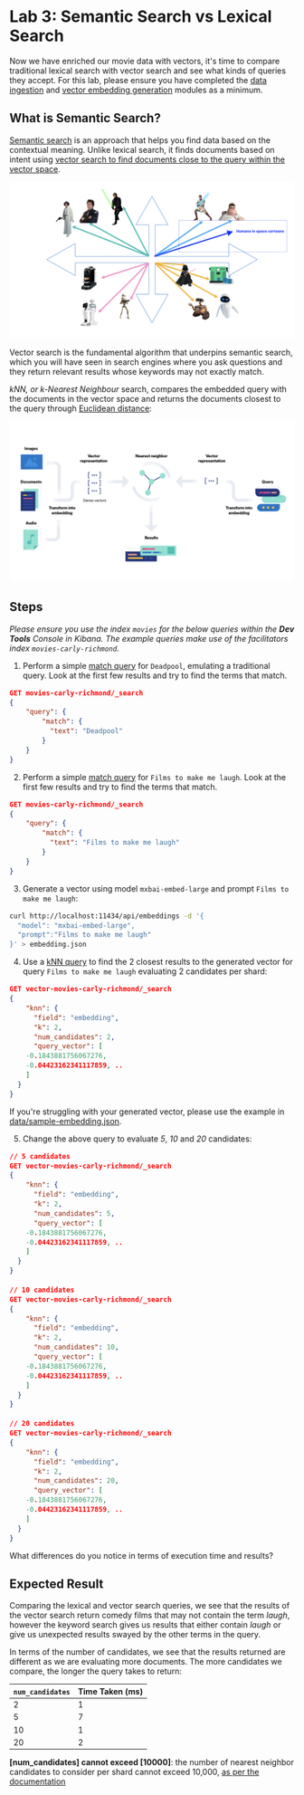# Lab 3: Semantic Search vs Lexical Search

Now we have enriched our movie data with vectors, it's time to compare traditional lexical search with vector search and see what kinds of queries they accept. For this lab, please ensure you have completed the [data ingestion](./1-data-ingestion) and [vector embedding generation](./2-vector-embeddings) modules as a minimum.

## What is Semantic Search?

[Semantic search](https://www.elastic.co/guide/en/elasticsearch/reference/current/semantic-search.html) is an approach that helps you find data based on the contextual meaning. Unlike lexical search, it finds documents based on intent using [vector search to find documents close to the query within the vector space](./2-vector-embeddings.md).

![Star Wars Sample Vector Space](./screenshots/3/lab-3-query-in-vector-space.png)

Vector search is the fundamental algorithm that underpins semantic search, which you will have seen in search engines where you ask questions and they return relevant results whose keywords may not exactly match. 

*kNN, or k-Nearest Neighbour* search, compares the embedded query with the documents in the vector space and returns the documents closest to the query through [Euclidean distance](https://en.wikipedia.org/wiki/Euclidean_distance):

![kNN search overview](./screenshots/3/lab-3-knn-search-overview.png)

## Steps

*Please ensure you use the index `movies` for the below queries within the **Dev Tools** Console in Kibana. The example queries make use of the facilitators index `movies-carly-richmond`.*

1. Perform a simple [match query](https://www.elastic.co/guide/en/elasticsearch/reference/current/query-dsl-match-query.html) for `Deadpool`, emulating a traditional query. Look at the first few results and try to find the terms that match. 

```json
GET movies-carly-richmond/_search
{
    "query": {
        "match": {
          "text": "Deadpool"
        }
    }
}
```

2. Perform a simple [match query](https://www.elastic.co/guide/en/elasticsearch/reference/current/query-dsl-match-query.html) for `Films to make me laugh`. Look at the first few results and try to find the terms that match. 

```json
GET movies-carly-richmond/_search
{
    "query": {
        "match": {
          "text": "Films to make me laugh"
        }
    }
}
```

3. Generate a vector using model `mxbai-embed-large` and prompt `Films to make me laugh`:

```zsh
curl http://localhost:11434/api/embeddings -d '{
  "model": "mxbai-embed-large",
  "prompt":"Films to make me laugh"
}' > embedding.json
```

4. Use a [kNN query](https://www.elastic.co/guide/en/elasticsearch/reference/8.12/query-dsl-knn-query.html) to find the 2 closest results to the generated vector for query `Films to make me laugh` evaluating 2 candidates per shard:

```json
GET vector-movies-carly-richmond/_search
{
    "knn": {
      "field": "embedding",
      "k": 2,
      "num_candidates": 2,
      "query_vector": [
    -0.1843881756067276,
    -0.04423162341117859, ..
    ]
  }
}
```

If you're struggling with your generated vector, please use the example in [data/sample-embedding.json](../movie-rag/src/ingestion/data/sample-embedding.json).

5. Change the above query to evaluate *5*, *10* and *20* candidates: 

```json
// 5 candidates
GET vector-movies-carly-richmond/_search
{
    "knn": {
      "field": "embedding",
      "k": 2,
      "num_candidates": 5,
      "query_vector": [
    -0.1843881756067276,
    -0.04423162341117859, ..
    ]
  }
}

// 10 candidates
GET vector-movies-carly-richmond/_search
{
    "knn": {
      "field": "embedding",
      "k": 2,
      "num_candidates": 10,
      "query_vector": [
    -0.1843881756067276,
    -0.04423162341117859, ..
    ]
  }
}

// 20 candidates
GET vector-movies-carly-richmond/_search
{
    "knn": {
      "field": "embedding",
      "k": 2,
      "num_candidates": 20,
      "query_vector": [
    -0.1843881756067276,
    -0.04423162341117859, ..
    ]
  }
}
```

What differences do you notice in terms of execution time and results?

## Expected Result

Comparing the lexical and vector search queries, we see that the results of the vector search return comedy films that may not contain the term *laugh*, however the keyword search gives us results that either contain *laugh* or give us unexpected results swayed by the other terms in the query.

In terms of the number of candidates, we see that the results returned are different as we are evaluating more documents. The more candidates we compare, the longer the query takes to return: 
  
| `num_candidates` | Time Taken (ms) |
| ---------------- | --------------- |
| 2                | 1               |
| 5                | 7               |
| 10               | 1               |
| 20               | 2               |

**[num_candidates] cannot exceed [10000]**: the number of nearest neighbor candidates to consider per shard cannot exceed 10,000, [as per the documentation](https://www.elastic.co/guide/en/elasticsearch/reference/current/knn-search-api.html)